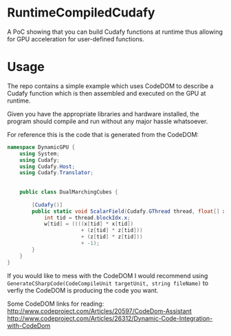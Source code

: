 # RuntimeCompiledCudafy
A PoC showing that you can build Cudafy functions at runtime thus allowing for GPU acceleration for user-defined functions.

# Usage
The repo contains a simple example which uses CodeDOM to describe a Cudafy function which is then assembled and executed on the GPU at runtime.

Given you have the appropriate libraries and hardware installed, the program should compile and run without any major hassle whatsoever.

For reference this is the code that is generated from the CodeDOM:
```C#
namespace DynamicGPU {
    using System;
    using Cudafy;
    using Cudafy.Host;
    using Cudafy.Translator;
    
    
    public class DualMarchingCubes {
        
        [Cudafy()]
        public static void ScalarField(Cudafy.GThread thread, float[] x, float[] y, float[] z, float[] w) {
            int tid = thread.blockIdx.x;
            w[tid] = ((((x[tid] * x[tid]) 
                        + (z[tid] * z[tid])) 
                        + (z[tid] * z[tid])) 
                        + -1);
        }
    }
}
```
If you would like to mess with the CodeDOM I would recommend using ```GenerateCSharpCode(CodeCompileUnit targetUnit, string fileName)``` to verfiy the CodeDOM is producing the code you want.

Some CodeDOM links for reading:
http://www.codeproject.com/Articles/20597/CodeDom-Assistant
http://www.codeproject.com/Articles/26312/Dynamic-Code-Integration-with-CodeDom
